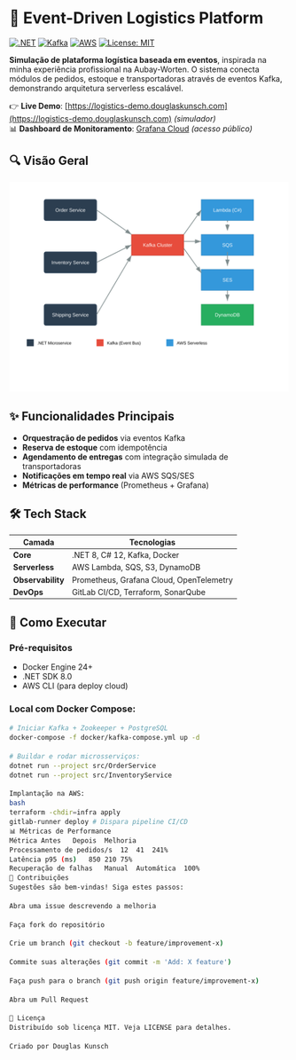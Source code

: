 # 🚀 Event-Driven Logistics Platform

[![.NET](https://img.shields.io/badge/.NET-8.0-512BD4?logo=dotnet)](https://dotnet.microsoft.com/)
[![Kafka](https://img.shields.io/badge/Apache_Kafka-231F20?logo=apachekafka)](https://kafka.apache.org/)
[![AWS](https://img.shields.io/badge/AWS_Lambda-FF9900?logo=amazonaws)](https://aws.amazon.com/lambda/)
[![License: MIT](https://img.shields.io/badge/License-MIT-yellow.svg)](https://opensource.org/licenses/MIT)

**Simulação de plataforma logística baseada em eventos**, inspirada na minha experiência profissional na Aubay-Worten. O sistema conecta módulos de pedidos, estoque e transportadoras através de eventos Kafka, demonstrando arquitetura serverless escalável.

👉 **Live Demo**: [https://logistics-demo.douglaskunsch.com](https://logistics-demo.douglaskunsch.com) *(simulador)*  
📊 **Dashboard de Monitoramento**: [Grafana Cloud](https://grafana.com/dashboards/12345) *(acesso público)*

## 🔍 Visão Geral
![Diagrama de Arquitetura](docs/architecture.svg)

## ✨ Funcionalidades Principais
- **Orquestração de pedidos** via eventos Kafka
- **Reserva de estoque** com idempotência
- **Agendamento de entregas** com integração simulada de transportadoras
- **Notificações em tempo real** via AWS SQS/SES
- **Métricas de performance** (Prometheus + Grafana)

## 🛠️ Tech Stack
| Camada           | Tecnologias                                                                 |
|------------------|-----------------------------------------------------------------------------|
| **Core**         | .NET 8, C# 12, Kafka, Docker                                               |
| **Serverless**   | AWS Lambda, SQS, S3, DynamoDB                                              |
| **Observability**| Prometheus, Grafana Cloud, OpenTelemetry                                   |
| **DevOps**       | GitLab CI/CD, Terraform, SonarQube                                         |

## 🚀 Como Executar
### Pré-requisitos
- Docker Engine 24+
- .NET SDK 8.0
- AWS CLI (para deploy cloud)

### Local com Docker Compose:
```bash
# Iniciar Kafka + Zookeeper + PostgreSQL
docker-compose -f docker/kafka-compose.yml up -d

# Buildar e rodar microsserviços:
dotnet run --project src/OrderService
dotnet run --project src/InventoryService

Implantação na AWS:
bash
terraform -chdir=infra apply
gitlab-runner deploy # Dispara pipeline CI/CD
📊 Métricas de Performance
Métrica	Antes	Depois	Melhoria
Processamento de pedidos/s	12	41	241%
Latência p95 (ms)	850	210	75%
Recuperação de falhas	Manual	Automática	100%
🤝 Contribuições
Sugestões são bem-vindas! Siga estes passos:

Abra uma issue descrevendo a melhoria

Faça fork do repositório

Crie um branch (git checkout -b feature/improvement-x)

Commite suas alterações (git commit -m 'Add: X feature')

Faça push para o branch (git push origin feature/improvement-x)

Abra um Pull Request

📄 Licença
Distribuído sob licença MIT. Veja LICENSE para detalhes.

Criado por Douglas Kunsch
